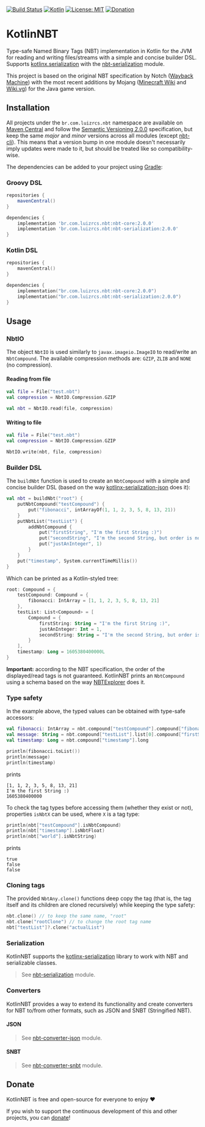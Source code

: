 [![Build Status](https://travis-ci.com/luizrcs/KotlinNBT.svg?branch=dev)](https://travis-ci.com/github/luizrcs/KotlinNBT)
[![Kotlin](https://img.shields.io/badge/kotlin-1.8.10-green)](https://kotlinlang.org/)
[![License: MIT](https://img.shields.io/github/license/luizrcs/KotlinNBT)](https://opensource.org/licenses/MIT)
[![Donation](https://img.shields.io/badge/donate-DonorBox-blue)](https://donorbox.org/luizrcs)

# KotlinNBT

Type-safe Named Binary Tags (NBT) implementation in Kotlin for the JVM for reading and writing files/streams with a
simple and concise builder DSL. Supports [kotlinx.serialization][kotlinx-serialization] with
the [nbt-serialization](/serialization) module.

This project is based on the original NBT specification by Notch ([Wayback Machine][WebArchive]) with the most recent
additions by Mojang ([Minecraft Wiki][Gamepedia] and [Wiki.vg](https://wiki.vg/NBT)) for the Java game version.

## Installation

All projects under the `br.com.luizrcs.nbt` namespace are available on [Maven Central][Maven Central] and
follow the [Semantic Versioning 2.0.0](https://semver.org/) specification, but keep the same *major* and *minor*
versions across all modules (except [nbt-cli](/cli)). This means that a version bump in one module doesn't necessarily
imply updates were made to it, but should be treated like so compatibility-wise.

The dependencies can be added to your project using [Gradle](https://gradle.org/):

### Groovy DSL

```groovy
repositories {
    mavenCentral()
}

dependencies {
    implementation 'br.com.luizrcs.nbt:nbt-core:2.0.0'
    implementation 'br.com.luizrcs.nbt:nbt-serialization:2.0.0'
}
```

### Kotlin DSL

```kotlin
repositories {
    mavenCentral()
}

dependencies {
    implementation("br.com.luizrcs.nbt:nbt-core:2.0.0")
    implementation("br.com.luizrcs.nbt:nbt-serialization:2.0.0")
}
```

## Usage

### NbtIO

The object `NbtIO` is used similarly to `javax.imageio.ImageIO` to read/write an `NbtCompound`. The available
compression methods are: `GZIP`, `ZLIB` and `NONE` (no compression).

#### Reading from file

```kotlin
val file = File("test.nbt")
val compression = NbtIO.Compression.GZIP

val nbt = NbtIO.read(file, compression)
```

#### Writing to file

```kotlin
val file = File("test.nbt")
val compression = NbtIO.Compression.GZIP

NbtIO.write(nbt, file, compression)
```

### Builder DSL

The `buildNbt` function is used to create an `NbtCompound` with a simple and concise builder DSL
(based on the way [kotlinx-serialization-json][kotlinx-serialization-json] does it):

```kotlin
val nbt = buildNbt("root") {
    putNbtCompound("testCompound") {
        put("fibonacci", intArrayOf(1, 1, 2, 3, 5, 8, 13, 21))
    }
    putNbtList("testList") {
        addNbtCompound {
            put("firstString", "I'm the first String :)")
            put("secondString", "I'm the second String, but order is not guaranteed :/")
            put("justAnInteger", 1)
        }
    }
    put("timestamp", System.currentTimeMillis())
}
```

Which can be printed as a Kotlin-styled tree:

```kotlin
root: Compound = {
    testCompound: Compound = {
        fibonacci: IntArray = [1, 1, 2, 3, 5, 8, 13, 21]
    },
    testList: List<Compound> = [
        Compound = {
            firstString: String = "I'm the first String :)",
            justAnInteger: Int = 1,
            secondString: String = "I'm the second String, but order is not guaranteed :/"
        }
    ],
    timestamp: Long = 1605380400000L
}
```

**Important:** according to the NBT specification, the order of the displayed/read tags is not guaranteed. KotlinNBT
prints an `NbtCompound` using a schema based on the way [NBTExplorer][NBTExplorer] does it.

### Type safety

In the example above, the typed values can be obtained with type-safe accessors:

```kotlin
val fibonacci: IntArray = nbt.compound["testCompound"].compound["fibonacci"].intArray
val message: String = nbt.compound["testList"].list[0].compound["firstString"].string
val timestamp: Long = nbt.compound["timestamp"].long

println(fibonacci.toList())
println(message)
println(timestamp)
``` 

prints

```
[1, 1, 2, 3, 5, 8, 13, 21]
I'm the first String :)
1605380400000
```

To check the tag types before accessing them (whether they exist or not), properties `isNbtX` can be used, where `X` is
a tag type:

```kotlin
println(nbt["testCompound"].isNbtCompound)
println(nbt["timestamp"].isNbtFloat)
println(nbt["world"].isNbtString)
```

prints

```
true
false
false
```

### Cloning tags

The provided `NbtAny.clone()` functions deep copy the tag (that is, the tag itself and its children are cloned
recursively) while keeping the type safety:

```kotlin
nbt.clone() // to keep the same name, "root"
nbt.clone("rootClone") // to change the root tag name
nbt["testList"]?.clone("actualList")
```

### Serialization

KotlinNBT supports the [kotlinx-serialization][kotlinx-serialization] library to work with NBT and serializable classes.

> See [nbt-serialization](/serialization) module.

### Converters

KotlinNBT provides a way to extend its functionality and create converters for NBT to/from other formats, such as JSON
and SNBT (Stringified NBT).

#### JSON

> See [nbt-converter-json](/converter-json) module.

#### SNBT

> See [nbt-converter-snbt](/converter-snbt) module.

## Donate

KotlinNBT is free and open-source for everyone to enjoy ❤️

If you wish to support the continuous development of this and other projects, you
can [donate](https://donorbox.org/luizrcs)!

[WebArchive]: https://web.archive.org/web/20100124085747/http://www.minecraft.net/docs/NBT.txt

[Gamepedia]: https://minecraft.fandom.com/wiki/NBT_format

[Maven Central]: https://central.sonatype.com/namespace/br.com.luizrcs.nbt

[kotlinx-serialization]: https://github.com/Kotlin/kotlinx.serialization

[kotlinx-serialization-json]: https://github.com/Kotlin/kotlinx.serialization/blob/master/docs/json.md#json-element-builders

[NBTExplorer]: https://github.com/jaquadro/NBTExplorer